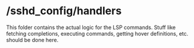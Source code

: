 # /sshd_config/handlers

This folder contains the actual logic for the LSP commands.
Stuff like fetching completions, executing commands, getting hover
definitions, etc. should be done here.